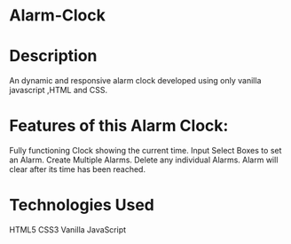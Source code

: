 # Alarm-Clock

# Description

An dynamic and responsive alarm clock developed using only vanilla javascript ,HTML and CSS.

# Features of this Alarm Clock:
Fully functioning Clock showing the current time. Input Select Boxes to set an Alarm. Create Multiple Alarms. Delete any individual Alarms. Alarm will clear after its time has been reached.

# Technologies Used
HTML5 CSS3 Vanilla JavaScript



